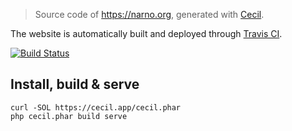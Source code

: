> Source code of https://narno.org, generated with [Cecil](https://cecil.app).

The website is automatically built and deployed through [Travis CI](https://travis-ci.org/Narno/narno.github.io).

[![Build Status](https://travis-ci.org/Narno/narno.github.io.svg?branch=source)](https://travis-ci.org/Narno/narno.github.io)

## Install, build & serve
```
curl -SOL https://cecil.app/cecil.phar
php cecil.phar build serve
```
